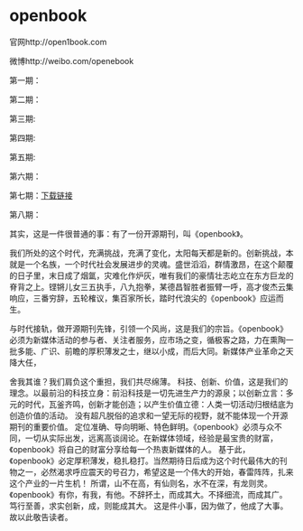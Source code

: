 openbook
========
官网http://open1book.com

微博http://weibo.com/openebook

第一期：

第二期：

第三期:

第四期:

第五期:

第六期：

第七期：[下载链接](https://github.com/open1book/openbook/raw/master/OPENBOOK%E5%BC%80%E6%BA%90%E6%9D%82%E5%BF%972014%E7%AC%AC%E4%B8%83%E6%9C%9F.pdf)

第八期：


其实，这是一件很普通的事：有了一份开源期刊，叫《openbook》。

我们所处的这个时代，充满挑战，充满了变化，太阳每天都是新的。创新挑战，本就是一个名族，一个时代社会发展进步的灵魂。盛世滔滔，群情激昂，在这个颠覆的日子里，末日成了烟氲，灾难化作炉灰，唯有我们的豪情壮志屹立在东方巨龙的脊背之上。铿锵儿女三五执手，八九抱拳，某德昌智胜者振臂一呼，高才俊杰云集响应，三番穷辞，五轮榷议，集百家所长，踏时代浪尖的《openbook》应运而生。

与时代接轨，做开源期刊先锋，引领一个风尚，这是我们的宗旨。《openbook》必须为新媒体活动的参与者、关注者服务，应市场之变，循极客之路，力在熏陶一批多能、广识、前瞻的厚积薄发之士，继以小成，而后大同。新媒体产业革命之天降大任，

舍我其谁？我们肩负这个重担，我们共尽绵薄。
科技、创新、价值，这是我们的理念。以最前沿的科技立身：前沿科技是一切先进生产力的源泉；以创新立言：多元的时代，瓦釜齐鸣，创新才能创造；以产生价值立德：人类一切活动归根结底为创造价值的活动。
没有超凡脱俗的追求和一望无际的视野，就不能体现一个开源期刊的重要价值。
定位准确、导向明晰、特色鲜明。《openbook》必须与众不同，一切从实际出发，远离高谈阔论。在新媒体领域，经验是最宝贵的财富，《openbook》将自己的财富分享给每一个热衷新媒体的人。
基于此，《openbook》必定厚积薄发，稳扎稳打。当然期待日后成为这个时代最伟大的刊物之一，必然渴求呼应震天的号召力，希望这是一个伟大的开始，春雷阵阵，扎来这个产业的一片生机！
所谓，山不在高，有仙则名，水不在深，有龙则灵。《openbook》有你，有我，有他。不辞抔土，而成其大。不择细流，而成其广。
笃行至善，求实创新，成，则能成其大。
这是件小事，因为做了，他成了大事。故以此敬告读者。
